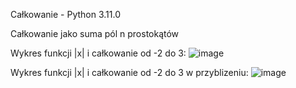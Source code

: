 Całkowanie - Python 3.11.0

Całkowanie jako suma pól n prostokątów

Wykres funkcji |x| i całkowanie od -2 do 3:
![image](https://github.com/patrykfiszer123/Integration/assets/66118835/8f67d83a-67bd-4954-80d6-e94e608eb31d)

Wykres funkcji |x| i całkowanie od -2 do 3 w przyblizeniu:
![image](https://github.com/patrykfiszer123/Integration/assets/66118835/73288c40-d485-4c98-a6c1-0b46aaf6a160)
